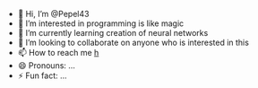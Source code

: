 - 👋 Hi, I’m @Pepel43
- 👀 I’m interested in programming is like magic
- 🌱 I’m currently learning creation of neural networks
- 💞️ I’m looking to collaborate on anyone who is interested in this
- 📫 How to reach me [h](https://t.me/Pepel43)
- 😄 Pronouns: ...
- ⚡ Fun fact: ...

<!---
Pepel43/Pepel43 is a ✨ special ✨ repository because its `README.md` (this file) appears on your GitHub profile.
You can click the Preview link to take a look at your changes.
--->
